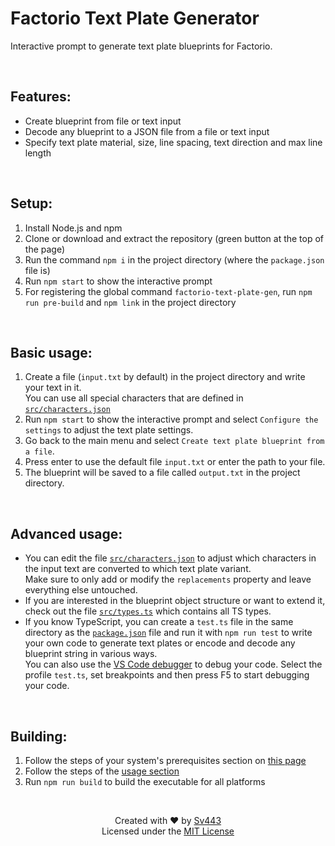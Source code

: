 # Factorio Text Plate Generator
Interactive prompt to generate text plate blueprints for Factorio.

<br>

## Features:
- Create blueprint from file or text input
- Decode any blueprint to a JSON file from a file or text input
- Specify text plate material, size, line spacing, text direction and max line length

<br>

## Setup:
1. Install Node.js and npm
2. Clone or download and extract the repository (green button at the top of the page)
3. Run the command `npm i` in the project directory (where the `package.json` file is)
4. Run `npm start` to show the interactive prompt
5. For registering the global command `factorio-text-plate-gen`, run `npm run pre-build` and `npm link` in the project directory

<br>

## Basic usage:
1. Create a file (`input.txt` by default) in the project directory and write your text in it.  
  You can use all special characters that are defined in [`src/characters.json`](./src/characters.json)
2. Run `npm start` to show the interactive prompt and select `Configure the settings` to adjust the text plate settings.
3. Go back to the main menu and select `Create text plate blueprint from a file`.
4. Press enter to use the default file `input.txt` or enter the path to your file.
5. The blueprint will be saved to a file called `output.txt` in the project directory.

<br>

## Advanced usage:
- You can edit the file [`src/characters.json`](./src/characters.json) to adjust which characters in the input text are converted to which text plate variant.  
  Make sure to only add or modify the `replacements` property and leave everything else untouched.
- If you are interested in the blueprint object structure or want to extend it, check out the file [`src/types.ts`](./src/types.ts) which contains all TS types.  
- If you know TypeScript, you can create a `test.ts` file in the same directory as the [`package.json`](./package.json) file and run it with `npm run test` to write your own code to generate text plates or encode and decode any blueprint string in various ways.  
  You can also use the [VS Code debugger](https://code.visualstudio.com/docs/nodejs/nodejs-debugging) to debug your code. Select the profile `test.ts`, set breakpoints and then press F5 to start debugging your code.

<br>

## Building:
1. Follow the steps of your system's prerequisites section on [this page](https://github.com/nodejs/node/blob/v20.x/BUILDING.md)
2. Follow the steps of the [usage section](#usage)
3. Run `npm run build` to build the executable for all platforms

<br>

<div style="text-align: center;" align="center">

Created with ❤️ by [Sv443](https://github.com/Sv443)  
Licensed under the [MIT License](./LICENSE.txt)

</div>
